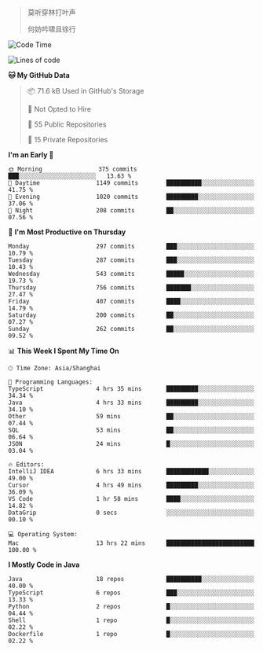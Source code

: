 > 莫听穿林打叶声
> 
> 何妨吟啸且徐行

<!-- ![Github Stats](https://github-readme-stats.vercel.app/api?username=catch6&count_private=true&show_icons=true&theme=gruvbox) -->

<!-- ![Top Langs](https://github-readme-stats.vercel.app/api/top-langs/?username=catch6&layout=compact) -->

<!--START_SECTION:waka-->
![Code Time](http://img.shields.io/badge/Code%20Time-2%2C245%20hrs%2043%20mins-blue)

![Lines of code](https://img.shields.io/badge/From%20Hello%20World%20I%27ve%20Written-9.4%20million%20lines%20of%20code-blue)

**🐱 My GitHub Data** 

> 📦 71.6 kB Used in GitHub's Storage 
 > 
> 🚫 Not Opted to Hire
 > 
> 📜 55 Public Repositories 
 > 
> 🔑 15 Private Repositories 
 > 
**I'm an Early 🐤** 

```text
🌞 Morning                375 commits         ███░░░░░░░░░░░░░░░░░░░░░░   13.63 % 
🌆 Daytime                1149 commits        ██████████░░░░░░░░░░░░░░░   41.75 % 
🌃 Evening                1020 commits        █████████░░░░░░░░░░░░░░░░   37.06 % 
🌙 Night                  208 commits         ██░░░░░░░░░░░░░░░░░░░░░░░   07.56 % 
```
📅 **I'm Most Productive on Thursday** 

```text
Monday                   297 commits         ███░░░░░░░░░░░░░░░░░░░░░░   10.79 % 
Tuesday                  287 commits         ███░░░░░░░░░░░░░░░░░░░░░░   10.43 % 
Wednesday                543 commits         █████░░░░░░░░░░░░░░░░░░░░   19.73 % 
Thursday                 756 commits         ███████░░░░░░░░░░░░░░░░░░   27.47 % 
Friday                   407 commits         ████░░░░░░░░░░░░░░░░░░░░░   14.79 % 
Saturday                 200 commits         ██░░░░░░░░░░░░░░░░░░░░░░░   07.27 % 
Sunday                   262 commits         ██░░░░░░░░░░░░░░░░░░░░░░░   09.52 % 
```


📊 **This Week I Spent My Time On** 

```text
🕑︎ Time Zone: Asia/Shanghai

💬 Programming Languages: 
TypeScript               4 hrs 35 mins       █████████░░░░░░░░░░░░░░░░   34.34 % 
Java                     4 hrs 33 mins       █████████░░░░░░░░░░░░░░░░   34.10 % 
Other                    59 mins             ██░░░░░░░░░░░░░░░░░░░░░░░   07.44 % 
SQL                      53 mins             ██░░░░░░░░░░░░░░░░░░░░░░░   06.64 % 
JSON                     24 mins             █░░░░░░░░░░░░░░░░░░░░░░░░   03.04 % 

🔥 Editors: 
IntelliJ IDEA            6 hrs 33 mins       ████████████░░░░░░░░░░░░░   49.00 % 
Cursor                   4 hrs 49 mins       █████████░░░░░░░░░░░░░░░░   36.09 % 
VS Code                  1 hr 58 mins        ████░░░░░░░░░░░░░░░░░░░░░   14.82 % 
DataGrip                 0 secs              ░░░░░░░░░░░░░░░░░░░░░░░░░   00.10 % 

💻 Operating System: 
Mac                      13 hrs 22 mins      █████████████████████████   100.00 % 
```

**I Mostly Code in Java** 

```text
Java                     18 repos            ██████████░░░░░░░░░░░░░░░   40.00 % 
TypeScript               6 repos             ███░░░░░░░░░░░░░░░░░░░░░░   13.33 % 
Python                   2 repos             █░░░░░░░░░░░░░░░░░░░░░░░░   04.44 % 
Shell                    1 repo              █░░░░░░░░░░░░░░░░░░░░░░░░   02.22 % 
Dockerfile               1 repo              █░░░░░░░░░░░░░░░░░░░░░░░░   02.22 % 
```




<!--END_SECTION:waka-->
